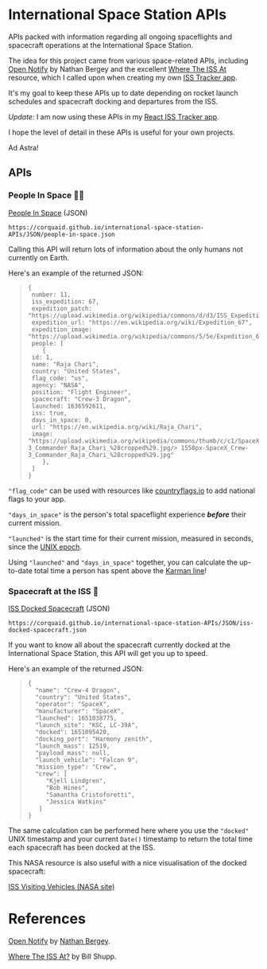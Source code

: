 # International Space Station APIs

APIs packed with information regarding all ongoing spaceflights and spacecraft operations at the International Space Station.

The idea for this project came from various space-related APIs, including [Open Notify](http://open-notify.org/) by Nathan Bergey and the excellent [Where The ISS At](https://wheretheiss.at/w/developer) resource, which I called upon when creating my own [ISS Tracker app](https://corquaid.github.io/api-iss-tracker).

It's my goal to keep these APIs up to date depending on rocket launch schedules and spacecraft docking and departures from the ISS.

_Update:_ I am now using these APIs in my [React ISS Tracker app](https://corquaid.github.io/react-iss-tracker).

I hope the level of detail in these APIs is useful for your own projects.

Ad Astra!

## APIs

### People In Space :woman_astronaut:

[People In Space](https://corquaid.github.io/international-space-station-APIs/JSON/people-in-space.json) (JSON)

`https://corquaid.github.io/international-space-station-APIs/JSON/people-in-space.json`

Calling this API will return lots of information about the only humans not currently on Earth.

Here's an example of the returned JSON:

> ```
> {
>  number: 11,
>  iss_expedition: 67,
>  expedition_patch: "https://upload.wikimedia.org/wikipedia/commons/d/d3/ISS_Expedition_67_Patch.png",
>  expedition_url: "https://en.wikipedia.org/wiki/Expedition_67",
>  expedition_image: "https://upload.wikimedia.org/wikipedia/commons/5/5e/Expedition_67_crew_portrait.jpg",
>  people: [
>     {
>  id: 1,
>  name: "Raja Chari",
>  country: "United States",
>  flag_code: "us",
>  agency: "NASA",
>  position: "Flight Engineer",
>  spacecraft: "Crew-3 Dragon",
>  launched: 1636592611,
>  iss: true,
>  days_in_space: 0,
>  url: "https://en.wikipedia.org/wiki/Raja_Chari",
>  image: "https://upload.wikimedia.org/wikipedia/commons/thumb/c/c1/SpaceX_Crew-3_Commander_Raja_Chari_%28cropped%29.jpg/> 1558px-SpaceX_Crew-3_Commander_Raja_Chari_%28cropped%29.jpg"
>     },
>  ]
> }
> ```

`"flag_code"` can be used with resources like [countryflags.io](www.countryflags.io) to add national flags to your app.

`"days_in_space"` is the person's total spaceflight experience **_before_** their current mission.

`"launched"` is the start time for their current mission, measured in seconds, since the [UNIX epoch](https://developer.mozilla.org/en-US/docs/Web/JavaScript/Reference/Global_Objects/Date).

Using `"launched"` and `"days_in_space"` together, you can calculate the up-to-date total time a person has spent above the [Karman line](https://en.wikipedia.org/wiki/K%C3%A1rm%C3%A1n_line)!

### Spacecraft at the ISS :rocket:

[ISS Docked Spacecraft](https://corquaid.github.io/international-space-station-APIs/JSON/iss-docked-spacecraft.json) (JSON)

`https://corquaid.github.io/international-space-station-APIs/JSON/iss-docked-spacecraft.json`

If you want to know all about the spacecraft currently docked at the International Space Station, this API will get you up to speed.

Here's an example of the returned JSON:

> ```
> {
>   "name": "Crew-4 Dragon",
>   "country": "United States",
>   "operator": "SpaceX",
>   "manufacturer": "SpaceX",
>   "launched": 1651038775,
>   "launch_site": "KSC, LC-39A",
>   "docked": 1651095420,
>   "docking_port": "Harmony zenith",
>   "launch_mass": 12519,
>   "payload_mass": null,
>   "launch_vehicle": "Falcon 9",
>   "mission_type": "Crew",
>   "crew": [
>      "Kjell Lindgren",
>      "Bob Hines",
>      "Samantha Cristoforetti",
>      "Jessica Watkins"
>    ]
> }
> ```

The same calculation can be performed here where you use the `"docked"` UNIX timestamp and your current `Date()` timestamp to return the total time each spacecraft has been docked at the ISS.

This NASA resource is also useful with a nice visualisation of the docked spacecraft:

[ISS Visiting Vehicles (NASA site)](https://www.nasa.gov/feature/visiting-vehicle-launches-arrivals-and-departures)

# References

[Open Notify](http://open-notify.org/) by [Nathan Bergey](http://t.co/jIv30xdyTZ?amp=1).

[Where The ISS At?](https://wheretheiss.at/) by Bill Shupp.

>
